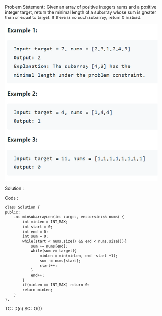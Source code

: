 Problem Statement : 
Given an array of positive integers nums and a positive integer target, return the minimal length of a subarray whose sum is greater than or equal to target. If there is no such subarray, return 0 instead.

![](/Set%20A/images/04.PNG)<br>

Solution : 

Code :


```
class Solution {
public:
    int minSubArrayLen(int target, vector<int>& nums) {
        int minLen = INT_MAX;
        int start = 0;
        int end = 0;
        int sum = 0;
        while(start < nums.size() && end < nums.size()){
            sum += nums[end];
            while(sum >= target){
                minLen = min(minLen, end -start +1);
                sum -= nums[start];
                start++;
            }
            end++;
        }
        if(minLen == INT_MAX) return 0;
        return minLen;
    }
};
```

TC : O(n)
SC : O(1)